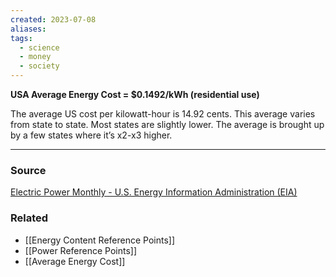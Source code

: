 ```yaml
---
created: 2023-07-08
aliases: 
tags:
  - science
  - money
  - society
---
```

**USA Average Energy Cost = $0.1492/kWh (residential use)**

The average US cost per kilowatt-hour is 14.92 cents. This average varies from state to state. Most states are slightly lower. The average is brought up by a few states where it’s x2-x3 higher.

****
### Source

[Electric Power Monthly - U.S. Energy Information Administration (EIA)](https://www.eia.gov/electricity/monthly/epm_table_grapher.php?t=epmt_5_6_a)

### Related
- [[Energy Content Reference Points]] 
- [[Power Reference Points]] 
- [[Average Energy Cost]]